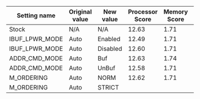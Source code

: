 | Setting name | Original value | New value | Processor Score | Memory Score | Graphics Score | Average Score |
| ------------ | -------------- | --------- | --------------- | ------------ | -------------- | ------------- |
| Stock        | N/A            | N/A       | 12.63           | 1.71         | 8.50           | 7.61          |
| IBUF_LPWR_MODE | Auto | Enabled | 12.49 | 1.71 | 8.49 | 7.56 |
| IBUF_LPWR_MODE | Auto | Disabled | 12.60 | 1.71 | 8.52 | 7.61 |
| ADDR_CMD_MODE | Auto | Buf | 12.63 | 1.74 | 8.49 | 7.62 |
| ADDR_CMD_MODE | Auto | UnBuf | 12.58 | 1.71 | 8.54 | 7.61 |
| M_ORDERING | Auto | NORM | 12.62 | 1.71 | 8.56 | 7.63 |
| M_ORDERING | Auto | STRICT 
